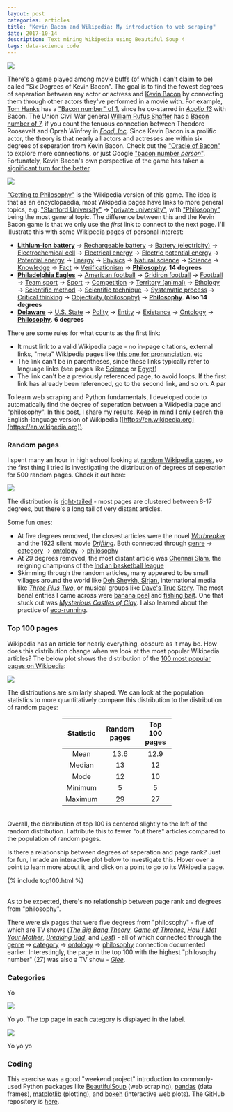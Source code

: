 ```yaml
---
layout: post
categories: articles
title: "Kevin Bacon and Wikipedia: My introduction to web scraping"
date: 2017-10-14
description: Text mining Wikipedia using Beautiful Soup 4
tags: data-science code
---
```


<p><a href="https://en.wikipedia.org/wiki/Kevin_Bacon">
<img src="\img\wiki-phil\Kevin_Bacon_SDCC_2014.jpg" style="display:block; margin-left: auto; margin-right: auto;">
</a></p>

There's a game played among movie buffs (of which I can't claim to be) called
"Six Degrees of Kevin Bacon". The goal is to find the fewest degrees of seperation
between any actor or actress and
[Kevin Bacon](https://en.wikipedia.org/wiki/Kevin_Bacon)
by connecting them through other
actors they've performed in a movie with.
For example,
[Tom Hanks](https://en.wikipedia.org/wiki/Tom_Hanks) has a
["Bacon number" of 1](https://www.google.com/search?q=bacon+number+tom+hanks),
since he co-starred in [*Apollo 13*](https://en.wikipedia.org/wiki/Apollo_13_(film))
with Bacon.
The Union Civil War general [William Rufus Shafter](https://en.wikipedia.org/wiki/William_Rufus_Shafter)
has a [Bacon number of 7](https://www.google.com/search?q=bacon+number+william+rufus+shafter),
if you count the tenuous connection between Theodore Roosevelt and Oprah Winfrey
in [*Food, Inc*](https://en.wikipedia.org/wiki/Food,_Inc).
Since Kevin Bacon is a prolific actor, the theory is that
nearly all actors and actresses are within six degrees of seperation from
Kevin Bacon.
Check out the ["Oracle of Bacon"](http://oracleofbacon.org) to explore more
connections, or just Google ["bacon number *person*"](https://www.google.com/search?q=bacon+number+denzel+washington).
Fortunately, Kevin Bacon's own perspective of the game has taken a [significant
turn for the better](http://www.cnn.com/2014/03/08/tech/web/kevin-bacon-six-degrees-sxsw/index.html).

<p><a href="https://www.wikipedia.org">
<img src="\img\wiki-phil\Wikipedia-logo-v2.png" style="display:block; margin-left: auto; margin-right: auto;">
</a></p>

["Getting to Philosophy"](https://en.wikipedia.org/wiki/Wikipedia:Getting_to_Philosophy)
is the Wikipedia version of this game. The idea is that as an encyclopaedia,
most Wikipedia pages have links to more general topics, e.g.
["Stanford University"](https://en.wikipedia.org/wiki/Stanford_University) →
["private university"](https://en.wikipedia.org/wiki/Private_university), with
["Philosophy"](https://en.wikipedia.org/wiki/Philosophy) being the most general topic.
The difference between this and the Kevin Bacon game is that we only use the
*first* link to connect to the next page.
I'll illustrate this with some Wikipedia pages of personal interest:

- [**Lithium-ion battery**](https://en.wikipedia.org/wiki/Lithium-ion_battery) →
[Rechargeable battery](https://en.wikipedia.org/wiki/Rechargeable_battery) →
[Battery (electricity)](https://en.wikipedia.org/wiki/Battery_(electricity)) →
[Electrochemical cell](https://en.wikipedia.org/wiki/Electrochemical_cell) →
[Electrical energy](https://en.wikipedia.org/wiki/Electrical_energy) →
[Electric potential energy](https://en.wikipedia.org/wiki/Electric_potential_energy) →
[Potential energy](https://en.wikipedia.org/wiki/Potential_energy) →
[Energy](https://en.wikipedia.org/wiki/Energy) →
[Physics](https://en.wikipedia.org/wiki/Physics) →
[Natural science](https://en.wikipedia.org/wiki/Natural_science) →
[Science](https://en.wikipedia.org/wiki/Science) →
[Knowledge](https://en.wikipedia.org/wiki/Knowledge) →
[Fact](https://en.wikipedia.org/wiki/Fact) →
[Verificationism](https://en.wikipedia.org/wiki/Verificationism) →
[**Philosophy**](https://en.wikipedia.org/wiki/Philosophy). **14 degrees**
- [**Philadelphia Eagles**](https://en.wikipedia.org/wiki/Philadelphia_Eagles) →
[American football](https://en.wikipedia.org/wiki/American_football) →
[Gridiron football](https://en.wikipedia.org/wiki/Gridiron_football) →
[Football](https://en.wikipedia.org/wiki/Football) →
[Team sport](https://en.wikipedia.org/wiki/Team_sport) →
[Sport](https://en.wikipedia.org/wiki/Sport) →
[Competition](https://en.wikipedia.org/wiki/Competition) →
[Territory (animal)](https://en.wikipedia.org/wiki/Territory_(animal)) →
[Ethology](https://en.wikipedia.org/wiki/Ethology) →
[Scientific method](https://en.wikipedia.org/wiki/Scientific_method) →
[Scientific technique](https://en.wikipedia.org/wiki/Scientific_technique) →
[Systematic process](https://en.wikipedia.org/wiki/Systematic_process) →
[Critical thinking](https://en.wikipedia.org/wiki/Critical_thinking) →
[Objectivity (philosophy)](https://en.wikipedia.org/wiki/Objectivity_(philosophy)) →
[**Philosophy**](https://en.wikipedia.org/wiki/Philosophy). **Also 14 degrees**
- [**Delaware**](https://en.wikipedia.org/wiki/Delaware) →
[U.S. State](https://en.wikipedia.org/wiki/U.S._state) →
[Polity](https://en.wikipedia.org/wiki/Polity) →
[Entity](https://en.wikipedia.org/wiki/Entity) →
[Existance](https://en.wikipedia.org/wiki/Existence) →
[Ontology](https://en.wikipedia.org/wiki/Ontology) →
[**Philosophy**](https://en.wikipedia.org/wiki/Philosophy). **6 degrees**

There are some rules for what counts as the first link:
- It must link to a valid Wikipedia page - no in-page citations, external links,
"meta" Wikipedia pages like
[this one for pronunciation](https://en.wikipedia.org/wiki/Help:IPA/English), etc
- The link can't be in parentheses, since these links typically refer to language links
(see pages like [Science](https://en.wikipedia.org/wiki/Science) or [Egypt](https://en.wikipedia.org/wiki/Egypt))
- The link can't be a previously referenced page, to avoid loops.
If the first link has already been referenced, go to the second link, and so on.
A par

To learn web scraping and Python fundamentals, I developed code to automatically find
the degree of seperation between a Wikipedia page and "philosophy".
In this post, I share my results.
Keep in mind I only search the English-language version of Wikipedia
([https://en.wikipedia.org](https://en.wikipedia.org)).

### Random pages

I spent many an hour in high school looking at
[random Wikipedia pages](https://en.wikipedia.org/wiki/Special:Random),
so the first thing I tried is investigating the distribution of degrees of
seperation for 500 random pages.
Check it out here:

<p>
<img src="\img\wiki-phil\random_dist.svg" style="display:block; margin-left: auto; margin-right: auto;">
</p>

The distribution is [right-tailed](https://en.wikipedia.org/wiki/Skewness) -
most pages are clustered between 8-17 degrees, but there's a long tail of
very distant articles.

Some fun ones:
- At five degrees removed, the closest articles were the novel [*Warbreaker*](https://en.wikipedia.org/wiki/Warbreaker)
and the 1923 silent movie
[*Drifting*](https://en.wikipedia.org/wiki/Drifting_(1923_film)).
Both connected through [genre](https://en.wikipedia.org/wiki/Genre) →
[category](https://en.wikipedia.org/wiki/Category) →
[ontology](https://en.wikipedia.org/wiki/Ontology) →
[philosophy](https://en.wikipedia.org/wiki/Philosophy)
- At 29 degrees removed, the most distant article was
[Chennai Slam](https://en.wikipedia.org/wiki/Chennai_Slam),
the reigning champions of the
[Indian basketball league](https://en.wikipedia.org/wiki/UBA_Pro_Basketball_League)
- Skimming through the random articles, many appeared to be small villages
around the world like
[Deh Sheykh, Sirjan](https://en.wikipedia.org/wiki/Deh_Sheykh,_Sirjan),
international media like
[*Three Plus Two*](https://en.wikipedia.org/wiki/Three_Plus_Two),
or musical groups like
[Dave's True Story](https://en.wikipedia.org/wiki/Dave%27s_True_Story).
The most banal entries I came across were
[banana peel](https://en.wikipedia.org/wiki/Banana_peel) and
[fishing bait](https://en.wikipedia.org/wiki/Fishing_bait).
One that stuck out was
[*Mysterious Castles of Clay*](https://en.wikipedia.org/wiki/Mysterious_Castles_of_Clay).
I also learned about the practice of [eco-running](https://en.wikipedia.org/wiki/Eco-running).

### Top 100 pages

Wikipedia has an article for nearly everything, obscure as it may be.
How does this distribution change when we look at the most popular
Wikipedia articles?
The below plot shows the distribution of the
[100 most popular pages on Wikipedia](https://en.wikipedia.org/wiki/Wikipedia:Multiyear_ranking_of_most_viewed_pages#Top-100_list):

<p>
<img src="\img\wiki-phil\top100_dist.svg" style="display:block; margin-left: auto; margin-right: auto;">
</p>

The distributions are similarly shaped.
We can look at the population statistics to more quantitatively
compare this distribution to the distribution of random pages:

<table style="width:50%; margin-left: auto; margin-right: auto;">
  <thead>
    <tr>
      <th>Statistic</th>
      <th>Random pages</th>
      <th>Top 100 pages</th>
    </tr>
  </thead>
  <tbody>
  	<tr>
  	  <td style="text-align:center">Mean</td>
  	  <td style="text-align:center">13.6</td>
      <td style="text-align:center">12.9</td>
    </tr>
    <tr>
      <td style="text-align:center">Median</td>
      <td style="text-align:center">13</td>
      <td style="text-align:center">12</td>
    </tr>
    <tr>
      <td style="text-align:center">Mode</td>
      <td style="text-align:center">12</td>
      <td style="text-align:center">10</td>
    </tr>
    <tr>
      <td style="text-align:center">Minimum</td>
      <td style="text-align:center">5</td>
      <td style="text-align:center">5</td>
    </tr>
    <tr>
      <td style="text-align:center">Maximum</td>
      <td style="text-align:center">29</td>
      <td style="text-align:center">27</td>
    </tr>
  </tbody></table>

<br>
Overall, the distribution of top 100 is centered slightly to the left of the random distribution.
I attribute this to fewer "out there" articles compared to the population of
random pages.

Is there a relationship between degrees of seperation and page rank?
Just for fun, I made an interactive plot below to investigate this.
Hover over a point to learn more about it,
and click on a point to go to its Wikipedia page.

{% include top100.html %}

<br>
As to be expected, there's no relationship between page rank and degrees from
"philosophy".

There were six pages that were five degrees from "philosophy" - five of
which are TV shows
([*The Big Bang Theory*](https://en.wikipedia.org/wiki/The_Big_Bang_Theory),
[*Game of Thrones*](https://en.wikipedia.org/wiki/Game_of_Thrones),
[*How I Met Your Mother*](https://en.wikipedia.org/wiki/How_I_Met_Your_Mother),
[*Breaking Bad*](https://en.wikipedia.org/wiki/Breaking_Bad), and
[*Lost*](https://en.wikipedia.org/wiki/Lost_(TV_series))) -
all of which connected through the
[genre](https://en.wikipedia.org/wiki/Genre) →
[category](https://en.wikipedia.org/wiki/Category) →
[ontology](https://en.wikipedia.org/wiki/Ontology) →
[philosophy](https://en.wikipedia.org/wiki/Philosophy)
connection documented earlier.
Interestingly, the page in the top 100 with the highest "philosophy number" (27)
was also a TV show - [*Glee*](https://en.wikipedia.org/wiki/Glee_(TV_series)).

### Categories

Yo

<p>
<img src="\img\wiki-phil\categories_boxplot.svg" style="display:block; margin-left: auto; margin-right: auto;">
</p>

Yo yo. The top page in each category is displayed in the label.

<p>
<img src="\img\wiki-phil\categories_popularity.svg" style="display:block; margin-left: auto; margin-right: auto;">
</p>

Yo yo yo

### Coding

This exercise was a good "weekend project" introduction to commonly-used
Python packages like
[BeautifulSoup](https://www.crummy.com/software/BeautifulSoup/) (web scraping),
[pandas](https://pandas.pydata.org) (data frames),
[matplotlib](https://matplotlib.org) (plotting), and
[bokeh](https://bokeh.pydata.org/en/latest/) (interactive web plots).
The GitHub repository is
[here](https://github.com/petermattia/wikipedia-degrees-of-sep-philosophy).
